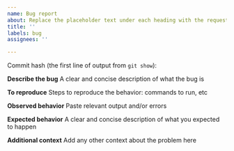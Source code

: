 ```yaml
---
name: Bug report
about: Replace the placeholder text under each heading with the requested info
title: ''
labels: bug
assignees: ''

---
```


Commit hash (the first line of output from `git show`):

**Describe the bug**
A clear and concise description of what the bug is

**To reproduce**
Steps to reproduce the behavior: commands to run, etc

**Observed behavior**
Paste relevant output and/or errors

**Expected behavior**
A clear and concise description of what you expected to happen

**Additional context**
Add any other context about the problem here
